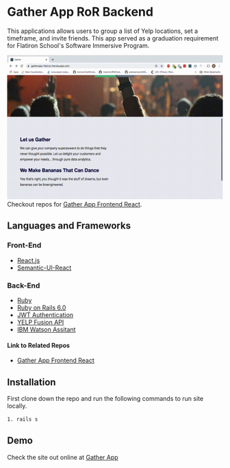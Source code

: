 # Gather App RoR Backend 
This applications allows users to group a list of Yelp locations, set a timeframe, and invite friends. This app served as a graduation requirement for Flatiron School's Software Immersive Program.

![Gif Demo](https://github.com/rmeji1/gatherappfrontend/blob/develop/out-gather.gif)
Checkout repos for [Gather App Frontend React](https://github.com/rmeji1/gatherappfrontend).

## Languages and Frameworks
### Front-End
* [React.js](https://reactjs.org/)
* [Semantic-UI-React](https://react.semantic-ui.com/)
### Back-End
* [Ruby](https://www.ruby-lang.org/tr/)
* [Ruby on Rails 6.0](https://rubyonrails.org/)
* [JWT Authentication](https://jwt.io/)
* [YELP Fusion API](https://www.yelp.com/fusion)
* [IBM Watson Assitant](https://www.ibm.com/cloud/watson-assistant/)
#### Link to Related Repos
* [Gather App Frontend React](https://github.com/rmeji1/gatherappfrontend)

## Installation
First clone down the repo and run the following commands to run site locally. 
```bash
1. rails s
```
## Demo 
Check the site out online at [Gather App](https://gatherapp-flatiron.herokuapp.com)
